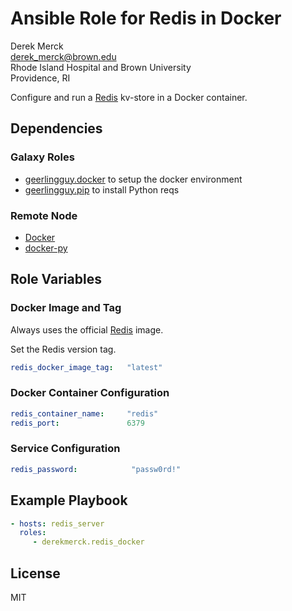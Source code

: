 Ansible Role for Redis in Docker
================================

Derek Merck  
<derek_merck@brown.edu>  
Rhode Island Hospital and Brown University  
Providence, RI  

Configure and run a [Redis](https://redis.io) kv-store in a Docker container.


Dependencies
------------

### Galaxy Roles

- [geerlingguy.docker](https://github.com/geerlingguy/ansible-role-docker) to setup the docker environment
- [geerlingguy.pip](https://github.com/geerlingguy/ansible-role-pip) to install Python reqs


### Remote Node

- [Docker][]
- [docker-py][]

[Docker]: https://www.docker.com
[docker-py]: https://docker-py.readthedocs.io


Role Variables
--------------

### Docker Image and Tag

Always uses the official [Redis][] image.

[redis]: https://hub.docker.com/_/redis/

Set the Redis version tag.

```yaml
redis_docker_image_tag:   "latest"
```

### Docker Container Configuration

```yaml
redis_container_name:     "redis"
redis_port:               6379
```

### Service Configuration

```yaml
redis_password:            "passw0rd!"
```


Example Playbook
----------------

```yaml
- hosts: redis_server
  roles:
     - derekmerck.redis_docker
```


License
-------

MIT